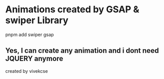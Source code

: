 <h1>Animations created by GSAP & swiper Library</h1>
<p>pnpm add swiper gsap</p>

<h2>Yes, I can create any animation and i dont need JQUERY anymore</h2>
<p>created by vivekcse</p>
